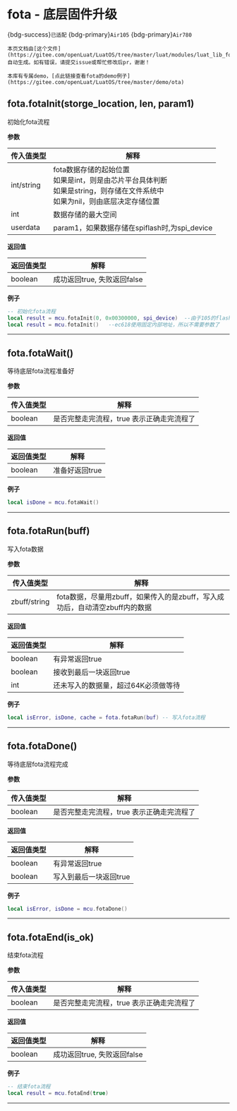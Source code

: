 # fota - 底层固件升级

{bdg-success}`已适配` {bdg-primary}`Air105` {bdg-primary}`Air780`

```{note}
本页文档由[这个文件](https://gitee.com/openLuat/LuatOS/tree/master/luat/modules/luat_lib_fota.c)自动生成。如有错误，请提交issue或帮忙修改后pr，谢谢！
```

```{tip}
本库有专属demo，[点此链接查看fota的demo例子](https://gitee.com/openLuat/LuatOS/tree/master/demo/ota)
```

## fota.fotaInit(storge_location, len, param1)

初始化fota流程

**参数**

|传入值类型|解释|
|-|-|
|int/string|fota数据存储的起始位置<br>如果是int，则是由芯片平台具体判断<br>如果是string，则存储在文件系统中<br>如果为nil，则由底层决定存储位置|
|int|数据存储的最大空间|
|userdata|param1，如果数据存储在spiflash时,为spi_device|

**返回值**

|返回值类型|解释|
|-|-|
|boolean|成功返回true, 失败返回false|

**例子**

```lua
-- 初始化fota流程
local result = mcu.fotaInit(0, 0x00300000, spi_device)	--由于105的flash从0x01000000开始，所以0就是外部spiflash
local result = mcu.fotaInit()	--ec618使用固定内部地址，所以不需要参数了

```

---

## fota.fotaWait()

等待底层fota流程准备好

**参数**

|传入值类型|解释|
|-|-|
|boolean|是否完整走完流程，true 表示正确走完流程了|

**返回值**

|返回值类型|解释|
|-|-|
|boolean|准备好返回true|

**例子**

```lua
local isDone = mcu.fotaWait()

```

---

## fota.fotaRun(buff)

写入fota数据

**参数**

|传入值类型|解释|
|-|-|
|zbuff/string|fota数据，尽量用zbuff，如果传入的是zbuff，写入成功后，自动清空zbuff内的数据|

**返回值**

|返回值类型|解释|
|-|-|
|boolean|有异常返回true|
|boolean|接收到最后一块返回true|
|int|还未写入的数据量，超过64K必须做等待|

**例子**

```lua
local isError, isDone, cache = fota.fotaRun(buf) -- 写入fota流程

```

---

## fota.fotaDone()

等待底层fota流程完成

**参数**

|传入值类型|解释|
|-|-|
|boolean|是否完整走完流程，true 表示正确走完流程了|

**返回值**

|返回值类型|解释|
|-|-|
|boolean|有异常返回true|
|boolean|写入到最后一块返回true|

**例子**

```lua
local isError, isDone = mcu.fotaDone()

```

---

## fota.fotaEnd(is_ok)

结束fota流程

**参数**

|传入值类型|解释|
|-|-|
|boolean|是否完整走完流程，true 表示正确走完流程了|

**返回值**

|返回值类型|解释|
|-|-|
|boolean|成功返回true, 失败返回false|

**例子**

```lua
-- 结束fota流程
local result = mcu.fotaEnd(true)

```

---

